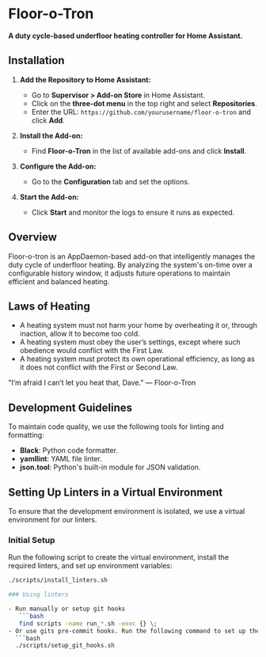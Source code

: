 # Floor-o-Tron

**A duty cycle-based underfloor heating controller for Home Assistant.**

## Installation

1. **Add the Repository to Home Assistant:**
   - Go to **Supervisor > Add-on Store** in Home Assistant.
   - Click on the **three-dot menu** in the top right and select **Repositories**.
   - Enter the URL: `https://github.com/yourusername/floor-o-tron` and click **Add**.

2. **Install the Add-on:**
   - Find **Floor-o-Tron** in the list of available add-ons and click **Install**.

3. **Configure the Add-on:**
   - Go to the **Configuration** tab and set the options.

4. **Start the Add-on:**
   - Click **Start** and monitor the logs to ensure it runs as expected.

## Overview

Floor-o-tron is an AppDaemon-based add-on that intelligently manages the duty cycle of underfloor heating. By analyzing the system's on-time over a configurable history window, it adjusts future operations to maintain efficient and balanced heating.


## Laws of Heating 

- A heating system must not harm your home by overheating it or, through inaction, allow it to become too cold.
- A heating system must obey the user’s settings, except where such obedience would conflict with the First Law.
- A heating system must protect its own operational efficiency, as long as it does not conflict with the First or Second Law.


"I’m afraid I can’t let you heat that, Dave." — Floor-o-Tron

## Development Guidelines

To maintain code quality, we use the following tools for linting and formatting:

- **Black**: Python code formatter.
- **yamllint**: YAML file linter.
- **json.tool**: Python's built-in module for JSON validation.


## Setting Up Linters in a Virtual Environment

To ensure that the development environment is isolated, we use a virtual environment for our linters.

### Initial Setup

Run the following script to create the virtual environment, install the required linters, and set up environment variables:

```bash
./scripts/install_linters.sh

### Using linters

- Run manually or setup git hooks
   ```bash
   find scripts -name run_*.sh -exec {} \;
- Or use gits pre-commit hooks. Run the following command to set up the Git hooks:
  ```bash
  ./scripts/setup_git_hooks.sh


